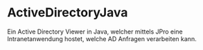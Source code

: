# ActiveDirectoryJava
Ein Active Directory Viewer in Java, welcher mittels JPro eine Intranetanwendung hostet, welche AD Anfragen verarbeiten kann.
